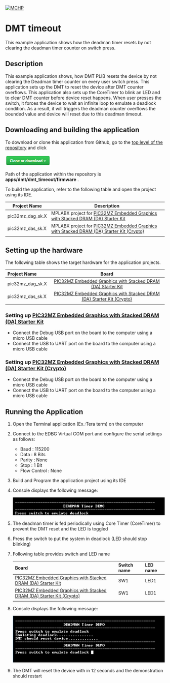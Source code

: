 [![MCHP](https://www.microchip.com/ResourcePackages/Microchip/assets/dist/images/logo.png)](https://www.microchip.com)

# DMT timeout

This example application shows how the deadman timer resets by not clearing the deadman timer counter on switch press.

## Description

This example application shows, how DMT PLIB resets the device by not clearing the Deadman timer counter on every user switch press. This application sets up the DMT to reset the device after DMT counter overflows. This application also sets up the CoreTimer to blink an LED and to clear DMT counter before device reset happens. When user presses the switch, it forces the device to wait an infinite loop to emulate a deadlock condition. As a result, it will triggers the deadman counter overflows the bounded value and device will reset due to this deadman timeout.

## Downloading and building the application

To download or clone this application from Github, go to the [top level of the repository](https://github.com/Microchip-MPLAB-Harmony/csp_apps_pic32mz_da) and click

![clone](../../../docs/images/clone.png)

Path of the application within the repository is **apps/dmt/dmt_timeout/firmware** .

To build the application, refer to the following table and open the project using its IDE.

| Project Name      | Description                                    |
| ----------------- | ---------------------------------------------- |
| pic32mz_dag_sk.X | MPLABX project for [PIC32MZ Embedded Graphics with Stacked DRAM (DA) Starter Kit](https://www.microchip.com/DevelopmentTools/ProductDetails/PartNO/DM320010)     |
| pic32mz_das_sk.X | MPLABX project for [PIC32MZ Embedded Graphics with Stacked DRAM (DA) Starter Kit (Crypto)](https://www.microchip.com/DevelopmentTools/ProductDetails/DM320010-C) |
|||

## Setting up the hardware

The following table shows the target hardware for the application projects.

| Project Name| Board|
|:---------|:---------:|
| pic32mz_dag_sk.X | [PIC32MZ Embedded Graphics with Stacked DRAM (DA) Starter Kit](https://www.microchip.com/DevelopmentTools/ProductDetails/PartNO/DM320010)     |
| pic32mz_das_sk.X | [PIC32MZ Embedded Graphics with Stacked DRAM (DA) Starter Kit (Crypto)](https://www.microchip.com/DevelopmentTools/ProductDetails/DM320010-C) |
|||

### Setting up [PIC32MZ Embedded Graphics with Stacked DRAM (DA) Starter Kit](https://www.microchip.com/DevelopmentTools/ProductDetails/PartNO/DM320010)

- Connect the Debug USB port on the board to the computer using a micro USB cable
- Connect the USB to UART port on the board to the computer using a micro USB cable

### Setting up [PIC32MZ Embedded Graphics with Stacked DRAM (DA) Starter Kit (Crypto)](https://www.microchip.com/DevelopmentTools/ProductDetails/DM320010-C)

- Connect the Debug USB port on the board to the computer using a micro USB cable
- Connect the USB to UART port on the board to the computer using a micro USB cable

## Running the Application

1. Open the Terminal application (Ex.:Tera term) on the computer
2. Connect to the EDBG Virtual COM port and configure the serial settings as follows:
    - Baud : 115200
    - Data : 8 Bits
    - Parity : None
    - Stop : 1 Bit
    - Flow Control : None
3. Build and Program the application project using its IDE
4. Console displays the following message:

    ![output_1](images/output_dmt_timeout_1.png)

5. The deadman timer is fed periodically using Core Timer (CoreTimer) to prevent the DMT reset and the LED is toggled
6. Press the switch to put the system in deadlock (LED should stop blinking)
7. Following table provides switch and LED name

    | Board | Switch name | LED name |
    | ----- | ----------- | -------- |
    |[PIC32MZ Embedded Graphics with Stacked DRAM (DA) Starter Kit](https://www.microchip.com/DevelopmentTools/ProductDetails/PartNO/DM320010) | SW1 | LED1 |
    | [PIC32MZ Embedded Graphics with Stacked DRAM (DA) Starter Kit (Crypto)](https://www.microchip.com/DevelopmentTools/ProductDetails/DM320010-C) | SW1 | LED1 |
    |||

8. Console displays the following message:

    ![output_2](images/output_dmt_timeout_2.png)

9. The DMT will reset the device with in 12 seconds and the demonstration should restart
